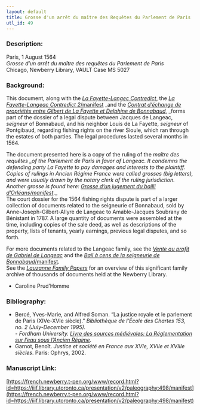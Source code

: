 ```yaml
---
layout: default
title: Grosse d'un arrêt du maître des Requêtes du Parlement de Paris
utl_id: 49
---
```


### Description:

Paris, 1 August 1564<br>
_Grosse d’un arrêt du maître des requêtes du Parlement de Paris_<br>
Chicago, Newberry Library, VAULT Case MS 5027

### Background:

This document, along with the [_La Fayette-Langec Contredict_](https://french.newberry.t-pen.org/www/record.html?id=494#1cb27a31-6484-4695-881e-27df681da8bc), the [_La Fayette-Langeac Contredict 2_/manifest](https://french.newberry.t-pen.org/www/record.html?id=https://iiif.library.utoronto.ca/presentation/v2/paleography:495#37155559-9606-4251-adb8-e20e246e2721) _and the _[_Contrat d’échange de propriétés entre Gilbert de La Fayette et Delphine de Bonnabaud_](https://french.newberry.t-pen.org/www/record.html?id=493#f017610c-046b-463a-9097-8c778dc6cdbb)_, _forms part of the dossier of a legal dispute between Jacques de Langeac, _seigneur_ of Bonnabaud, and his neighbor Louis de La Fayette, _seigneur_ of Pontgibaud, regarding fishing rights on the river Sioule, which ran through the estates of both parties. The legal procedures lasted several months in 1564.

The document presented here is a copy of the ruling of the _maître des requêtes __of the Parlement de Paris_ in favor of Langeac. It condemns the defending party La Fayette to pay damages and interests to the plaintiff. Copies of rulings in Ancien Régime France were called grosses (big letters), and were usually drawn by the notary clerk of the ruling jurisdiction. Another grosse is found here: [_Grosse d’un jugement du bailli d’Orléans_/manifest](https://french.newberry.t-pen.org/www/record.html?id=https://iiif.library.utoronto.ca/presentation/v2/paleography:467#de251fb3-88e7-4687-bcdf-eef6112380eb)_._<br>
The court dossier for the 1564 fishing rights dispute is part of a larger collection of documents related to the seigneurie of Bonnabaud, sold by Anne-Joseph-Gilbert-Allyre de Langeac to Amable-Jacques Soubrany de Bénistant in 1787. A large quantity of documents were assembled at the time, including copies of the sale deed, as well as descriptions of the property, lists of tenants, yearly earnings, previous legal disputes, and so forth.

For more documents related to the Langeac family, see the [_Vente au profit de Gabriel de Langeac_](https://french.newberry.t-pen.org/www/record.html?id=482#c4089820-b63d-4fa0-b97a-67ac4710f455) and the [_Bail à cens de la seigneurie de Bonnabaud_/manifest](https://french.newberry.t-pen.org/www/record.html?id=https://iiif.library.utoronto.ca/presentation/v2/paleography:491#e6a054cf-5a1b-49e2-90b3-43fa9d2541ab)_._<br>
See the <a href="http://newberry.org/lauzanne-family-papers">_Lauzanne Family Papers_</a> for an overview of this significant family archive of thousands of documents held at the Newberry Library.

- Caroline Prud’Homme

### Bibliography:

- Bercé, Yves-Marie, and Alfred Soman. “La justice royale et le parlement de Paris (XIVe-XVIe siècle).” _Bibliothèque de l’École des Chartes _153, no. 2 (July-December 1995).<br>
_-_ Fordham University_. _[_Livre des sources médiévales: La Réglementation sur l’eau sous l’Ancien Régime_](https://legacy.fordham.edu/halsall/french/eau.asp)_._
- Garnot, Benoît. _Justice et société en France aux XVIe, XVIIe et XVIIIe siècles_. Paris: Ophrys, 2002.

### Manuscript Link:

[https://french.newberry.t-pen.org/www/record.html?id=https://iiif.library.utoronto.ca/presentation/v2/paleography:498/manifest](https://french.newberry.t-pen.org/www/record.html?id=https://iiif.library.utoronto.ca/presentation/v2/paleography:498/manifest)
